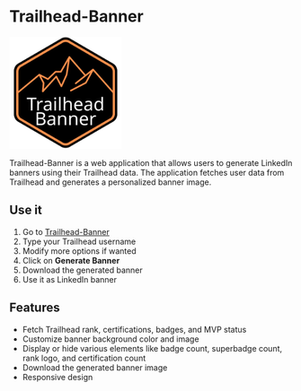 # Trailhead-Banner


<img src="public/assets/logos/trailhead-banner-logo.svg" alt="Trailhead Banner Logo" width="200">

Trailhead-Banner is a web application that allows users to generate LinkedIn banners using their Trailhead data. The application fetches user data from Trailhead and generates a personalized banner image.

## Use it

1. Go to [Trailhead-Banner](https://trailhead-banner.vercel.app/)
1. Type your Trailhead username
1. Modify more options if wanted
1. Click on **Generate Banner**
1. Download the generated banner
1. Use it as LinkedIn banner

## Features

- Fetch Trailhead rank, certifications, badges, and MVP status
- Customize banner background color and image
- Display or hide various elements like badge count, superbadge count, rank logo, and certification count
- Download the generated banner image
- Responsive design
